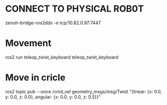# CONNECT TO PHYSICAL ROB0T
zenoh-bridge-ros2dds -e tcp/10.82.0.97:7447

# Movement
ros2 run teleop_twist_keyboard teleop_twist_keyboard

# Move in cricle
ros2 topic pub --once /cmd_vel geometry_msgs/msg/Twist "{linear: {x: 0.0, y: 0.0, z: 0.0}, angular: {x: 0.0, y: 0.0, z: 0.5}}"